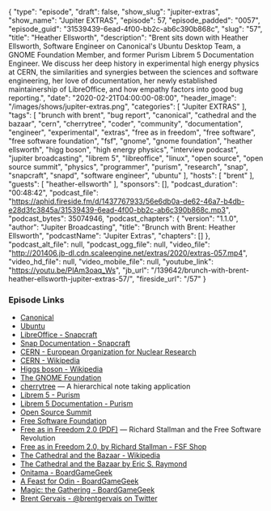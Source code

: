 {
  "type": "episode",
  "draft": false,
  "show_slug": "jupiter-extras",
  "show_name": "Jupiter EXTRAS",
  "episode": 57,
  "episode_padded": "0057",
  "episode_guid": "31539439-6ead-4f00-bb2c-ab6c390b868c",
  "slug": "57",
  "title": "Heather Ellsworth",
  "description": "Brent sits down with Heather Ellsworth, Software Engineer on Canonical's Ubuntu Desktop Team, a GNOME Foundation Member, and former Purism Librem 5 Documentation Engineer. We discuss her deep history in experimental high energy physics at CERN, the similarities and synergies between the sciences and software engineering, her love of documentation, her newly established maintainership of LibreOffice, and how empathy factors into good bug reporting.",
  "date": "2020-02-21T04:00:00-08:00",
  "header_image": "/images/shows/jupiter-extras.png",
  "categories": [
    "Jupiter EXTRAS"
  ],
  "tags": [
    "brunch with brent",
    "bug report",
    "canonical",
    "cathedral and the bazaar",
    "cern",
    "cherrytree",
    "coder",
    "community",
    "documentation",
    "engineer",
    "experimental",
    "extras",
    "free as in freedom",
    "free software",
    "free software foundation",
    "fsf",
    "gnome",
    "gnome foundation",
    "heather ellsworth",
    "higg boson",
    "high energy physics",
    "interview podcast",
    "jupiter broadcasting",
    "librem 5",
    "libreoffice",
    "linux",
    "open source",
    "open source summit",
    "physics",
    "programmer",
    "purism",
    "research",
    "snap",
    "snapcraft",
    "snapd",
    "software engineer",
    "ubuntu"
  ],
  "hosts": [
    "brent"
  ],
  "guests": [
    "heather-ellsworth"
  ],
  "sponsors": [],
  "podcast_duration": "00:48:42",
  "podcast_file": "https://aphid.fireside.fm/d/1437767933/56e6db0a-de62-46a7-b4db-e28d3fc3845a/31539439-6ead-4f00-bb2c-ab6c390b868c.mp3",
  "podcast_bytes": 35074946,
  "podcast_chapters": {
    "version": "1.1.0",
    "author": "Jupiter Broadcasting",
    "title": "Brunch with Brent: Heather Ellsworth",
    "podcastName": "Jupiter Extras",
    "chapters": []
  },
  "podcast_alt_file": null,
  "podcast_ogg_file": null,
  "video_file": "http://201406.jb-dl.cdn.scaleengine.net/extras/2020/extras-057.mp4",
  "video_hd_file": null,
  "video_mobile_file": null,
  "youtube_link": "https://youtu.be/PlAm3oaq_Ws",
  "jb_url": "/139642/brunch-with-brent-heather-ellsworth-jupiter-extras-57/",
  "fireside_url": "/57"
}


### Episode Links

  * [Canonical](https://canonical.com/ "Canonical")
  * [Ubuntu](https://ubuntu.com/ "Ubuntu")
  * [LibreOffice - Snapcraft](https://snapcraft.io/libreoffice "LibreOffice - Snapcraft")
  * [Snap Documentation - Snapcraft](https://snapcraft.io/docs "Snap Documentation - Snapcraft")
  * [CERN - European Organization for Nuclear Research](https://home.cern/ "CERN - European Organization for Nuclear Research")
  * [CERN - Wikipedia](https://en.wikipedia.org/wiki/CERN "CERN - Wikipedia")
  * [Higgs boson - Wikipedia](https://en.wikipedia.org/wiki/Higgs_boson "Higgs boson - Wikipedia")
  * [The GNOME Foundation](https://www.gnome.org/foundation/ "The GNOME Foundation")
  * [cherrytree](https://www.giuspen.com/cherrytree/ "cherrytree") — A hierarchical note taking application
  * [Librem 5 - Purism](https://puri.sm/products/librem-5/ "Librem 5 - Purism")
  * [Librem 5 Documentation - Purism](https://docs.puri.sm/Librem_5.html "Librem 5 Documentation - Purism")
  * [Open Source Summit](https://opensource.com/tags/open-source-summit "Open Source Summit")
  * [Free Software Foundation](https://www.fsf.org/ "Free Software Foundation")
  * [Free as in Freedom 2.0 (PDF)](https://static.fsf.org/nosvn/faif-2.0.pdf "Free as in Freedom 2.0 \(PDF\)") — Richard Stallman and the Free Software Revolution
  * [Free as in Freedom 2.0, by Richard Stallman - FSF Shop](https://shop.fsf.org/books/free-freedom-20-richard-stallman "Free as in Freedom 2.0, by Richard Stallman - FSF Shop")
  * [The Cathedral and the Bazaar - Wikipedia](https://en.wikipedia.org/wiki/The_Cathedral_and_the_Bazaar "The Cathedral and the Bazaar - Wikipedia")
  * [The Cathedral and the Bazaar by Eric S. Raymond](http://www.catb.org/~esr/writings/cathedral-bazaar/ "The Cathedral and the Bazaar by Eric S. Raymond")
  * [Onitama - BoardGameGeek](https://boardgamegeek.com/boardgame/160477/onitama "Onitama - BoardGameGeek")
  * [A Feast for Odin - BoardGameGeek](https://www.boardgamegeek.com/boardgame/177736/feast-odin "A Feast for Odin - BoardGameGeek")
  * [Magic: the Gathering - BoardGameGeek](https://boardgamegeek.com/boardgame/463/magic-gathering "Magic: the Gathering - BoardGameGeek")
  * [Brent Gervais - @brentgervais on Twitter](https://twitter.com/brentgervais "Brent Gervais - @brentgervais on Twitter")


